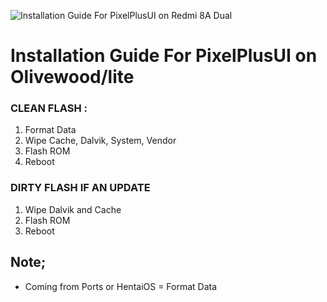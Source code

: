 ![Installation Guide For PixelPlusUI on Redmi 8A Dual](https://i.imgur.com/pmZkslu.png "Installation")

# Installation Guide For PixelPlusUI on Olivewood/lite

### CLEAN FLASH :
1. Format Data
2. Wipe Cache, Dalvik, System, Vendor
3. Flash ROM
4. Reboot

### DIRTY FLASH IF AN UPDATE
1. Wipe Dalvik and Cache
2. Flash ROM
3. Reboot 

## Note; 
* Coming from Ports or HentaiOS = Format Data
